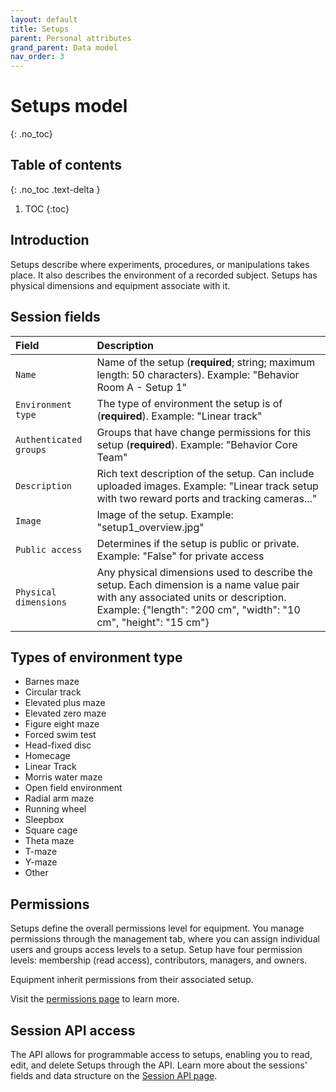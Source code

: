 ```yaml
---
layout: default
title: Setups
parent: Personal attributes
grand_parent: Data model
nav_order: 3
---
```


# Setups model
{: .no_toc}

## Table of contents
{: .no_toc .text-delta }

1. TOC
{:toc}

## Introduction 

Setups describe where experiments, procedures, or manipulations takes place. It also describes the environment of a recorded subject. Setups has physical dimensions and equipment associate with it.

## Session fields

| Field                | Description |
|:---------------------|:------------|
| `Name`                 | Name of the setup (**required**; string; maximum length: 50 characters). Example: "Behavior Room A - Setup 1" |
| `Environment type`     | The type of environment the setup is of (**required**). Example: "Linear track"|
| `Authenticated groups` | Groups that have change permissions for this setup (**required**). Example: "Behavior Core Team" |
| `Description`          | Rich text description of the setup. Can include uploaded images. Example: "Linear track setup with two reward ports and tracking cameras..." |
| `Image`				   | Image of the setup. Example: "setup1_overview.jpg"|
| `Public access`        | Determines if the setup is public or private. Example: "False" for private access |
| `Physical dimensions`  | Any physical dimensions used to describe the setup. Each dimension is a name value pair with any associated units or description. Example: {"length": "200 cm", "width": "10 cm", "height": "15 cm"} |

## Types of environment type

- Barnes maze
- Circular track
- Elevated plus maze
- Elevated zero maze
- Figure eight maze
- Forced swim test
- Head-fixed disc
- Homecage
- Linear Track
- Morris water maze
- Open field environment
- Radial arm maze
- Running wheel
- Sleepbox
- Square cage
- Theta maze
- T-maze
- Y-maze
- Other

## Permissions

Setups define the overall permissions level for equipment. You manage permissions through the management tab, where you can assign individual users and groups access levels to a setup. Setup have four permission levels: membership (read access), contributors, managers, and owners.

Equipment inherit permissions from their associated setup.

Visit the [permissions page]({{"datamodel/permissions/"|absolute_url}}) to learn more. 

## Session API access

The API allows for programmable access to setups, enabling you to read, edit, and delete Setups through the API. Learn more about the sessions' fields and data structure on the [Session API page]({{"api/personal_attributes/setup/"|absolute_url}}).
